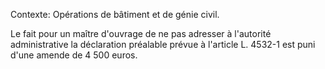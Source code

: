 Contexte: Opérations de bâtiment et de génie civil.

Le fait pour un maître d'ouvrage de ne pas adresser à l'autorité administrative la déclaration préalable prévue à l'article L. 4532-1 est puni d'une amende de 4 500 euros.